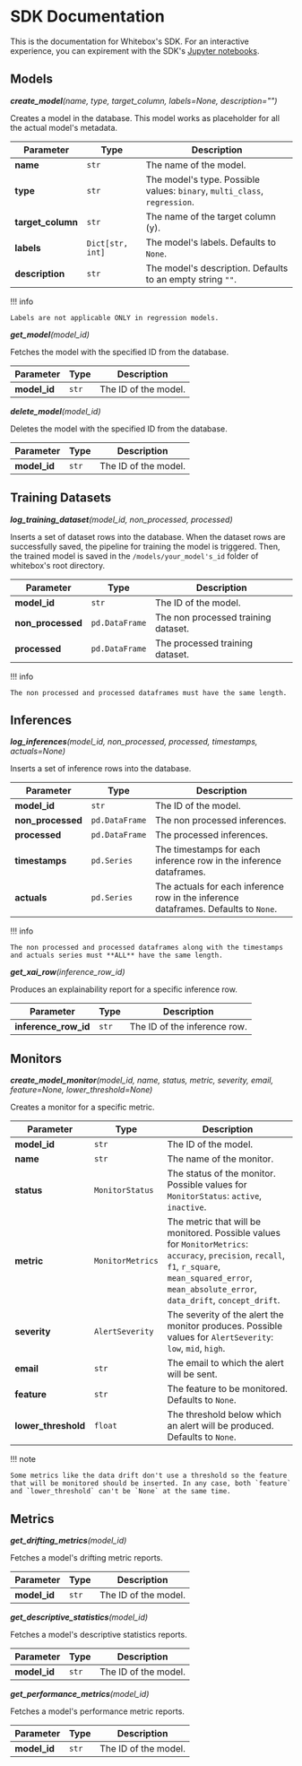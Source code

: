 # SDK Documentation

This is the documentation for Whitebox's SDK. For an interactive experience, you can expirement with the SDK's <a href="https://github.com/whitebox-ai/whitebox/tree/main/examples/notebooks" class="external-link" target="_blank">Jupyter notebooks</a>.

## Models

**_create_model_**_(name, type, target_column, labels=None, description="")_

Creates a model in the database. This model works as placeholder for all the actual model's metadata.

| Parameter       | Type             | Description                                                               |
| --------------- | ---------------- | ------------------------------------------------------------------------- |
| **name**        | `str`            | The name of the model.                                                    |
| **type**        | `str`            | The model's type. Possible values: `binary`, `multi_class`, `regression`. |
| **target_column**  | `str`            | The name of the target column (y).                             |
| **labels**      | `Dict[str, int]` | The model's labels. Defaults to `None`.                                   |
| **description** | `str`            | The model's description. Defaults to an empty string `""`.                |

!!! info

    Labels are not applicable ONLY in regression models.

**_get_model_**_(model_id)_

Fetches the model with the specified ID from the database.

| Parameter    | Type  | Description          |
| ------------ | ----- | -------------------- |
| **model_id** | `str` | The ID of the model. |

**_delete_model_**_(model_id)_

Deletes the model with the specified ID from the database.

| Parameter    | Type  | Description          |
| ------------ | ----- | -------------------- |
| **model_id** | `str` | The ID of the model. |

## Training Datasets

**_log_training_dataset_**_(model_id, non_processed, processed)_

Inserts a set of dataset rows into the database. When the dataset rows are successfully saved, the pipeline for training the model is triggered. Then, the trained model is saved in the `/models/your_model's_id` folder of whitebox's root directory.

| Parameter         | Type           | Description                         |
| ----------------- | -------------- | ----------------------------------- |
| **model_id**      | `str`          | The ID of the model.                |
| **non_processed** | `pd.DataFrame` | The non processed training dataset. |
| **processed**     | `pd.DataFrame` | The processed training dataset.     |

!!! info

    The non processed and processed dataframes must have the same length.

## Inferences

**_log_inferences_**_(model_id, non_processed, processed, timestamps, actuals=None)_

Inserts a set of inference rows into the database.

| Parameter         | Type           | Description                                                                         |
| ----------------- | -------------- | ----------------------------------------------------------------------------------- |
| **model_id**      | `str`          | The ID of the model.                                                                |
| **non_processed** | `pd.DataFrame` | The non processed inferences.                                                       |
| **processed**     | `pd.DataFrame` | The processed inferences.                                                           |
| **timestamps**    | `pd.Series`    | The timestamps for each inference row in the inference dataframes.                  |
| **actuals**       | `pd.Series`    | The actuals for each inference row in the inference dataframes. Defaults to `None`. |

!!! info

    The non processed and processed dataframes along with the timestamps and actuals series must **ALL** have the same length.

**_get_xai_row_**_(inference_row_id)_

Produces an explainability report for a specific inference row.

| Parameter            | Type  | Description                  |
| -------------------- | ----- | ---------------------------- |
| **inference_row_id** | `str` | The ID of the inference row. |

## Monitors

**_create_model_monitor_**_(model_id, name, status, metric, severity, email, feature=None, lower_threshold=None)_

Creates a monitor for a specific metric.

| Parameter           | Type             | Description                                                                                                                                                                                               |
| ------------------- | ---------------- | --------------------------------------------------------------------------------------------------------------------------------------------------------------------------------------------------------- |
| **model_id**        | `str`            | The ID of the model.                                                                                                                                                                                      |
| **name**            | `str`            | The name of the monitor.                                                                                                                                                                                  |
| **status**          | `MonitorStatus`  | The status of the monitor. Possible values for `MonitorStatus`: `active`, `inactive`.                                                                                                                     |
| **metric**          | `MonitorMetrics` | The metric that will be monitored. Possible values for `MonitorMetrics`: `accuracy`, `precision`, `recall`, `f1`, `r_square`, `mean_squared_error`, `mean_absolute_error`, `data_drift`, `concept_drift`. |
| **severity**        | `AlertSeverity`  | The severity of the alert the monitor produces. Possible values for `AlertSeverity`: `low`, `mid`, `high`.                                                                                                |
| **email**           | `str`            | The email to which the alert will be sent.                                                                                                                                                                |
| **feature**         | `str`            | The feature to be monitored. Defaults to `None`.                                                                                                                                                          |
| **lower_threshold** | `float`          | The threshold below which an alert will be produced. Defaults to `None`.                                                                                                                                  |

!!! note

    Some metrics like the data drift don't use a threshold so the feature that will be monitored should be inserted. In any case, both `feature` and `lower_threshold` can't be `None` at the same time.

## Metrics

**_get_drifting_metrics_**_(model_id)_

Fetches a model's drifting metric reports.

| Parameter    | Type  | Description          |
| ------------ | ----- | -------------------- |
| **model_id** | `str` | The ID of the model. |

**_get_descriptive_statistics_**_(model_id)_

Fetches a model's descriptive statistics reports.

| Parameter    | Type  | Description          |
| ------------ | ----- | -------------------- |
| **model_id** | `str` | The ID of the model. |

**_get_performance_metrics_**_(model_id)_

Fetches a model's performance metric reports.

| Parameter    | Type  | Description          |
| ------------ | ----- | -------------------- |
| **model_id** | `str` | The ID of the model. |
